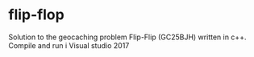 # flip-flop
Solution to the geocaching problem Flip-Flip (GC25BJH) written in c++. 
Compile and run i Visual studio 2017
